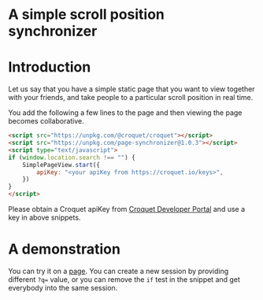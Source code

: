 # A simple scroll position synchronizer

# Introduction
Let us say that you have a simple static page that you want to view together with your friends, and take people to a particular scroll position in real time.

You add the following a few lines to the page and then viewing the page becomes collaborative.

~~~~~~~~ HTML
<script src="https://unpkg.com/@croquet/croquet"></script>
<script src="https://unpkg.com/page-synchronizer@1.0.3"></script>
<script type="text/javascript">
if (window.location.search !== "") {
    SimplePageView.start({
        apiKey: "<your apiKey from https://croquet.io/keys>",
    })
}
</script>
~~~~~~~~

Please obtain a Croquet apiKey from [Croquet Developer Portal](https://croquet.io/keys) and use a key in above snippets.

# A demonstration
You can try it on a [page](https://tinlizzie.org/ohshima?q=test123). You can create a new session by providing different `?q=` value, or you can remove the `if` test in the snippet and get everybody into the same session.
